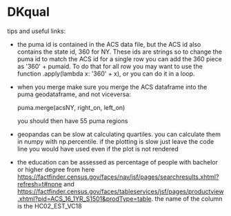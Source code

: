 # DKqual

tips and useful links:

- the puma id is contained in the ACS data file, but the ACS id also contains the state id, 360 for NY. These ids are strings so to change the puma id to match the ACS id for a single row you can add the 360 piece as '360' + pumaid. To do that for all row you may want to use the function .apply(lambda x: '360' + x), or you can do it in a loop.

- when you merge make sure you merge the ACS dataframe into the puma geodataframe, and not viceversa:

  puma.merge(acsNY, right_on, left_on)
  
  you should then have 55 puma regions
  
- geopandas can be slow at calculating quartiles. you can calculate them in numpy with np.percentile. if the plotting is slow just leave the code line you would have used even if the plot is not rendered

- the education can be assessed as percentage of people with bachelor or higher degree from here 
https://factfinder.census.gov/faces/nav/jsf/pages/searchresults.xhtml?refresh=t#none and
https://factfinder.census.gov/faces/tableservices/jsf/pages/productview.xhtml?pid=ACS_16_1YR_S1501&prodType=table. the name of the column is the HC02_EST_VC18
